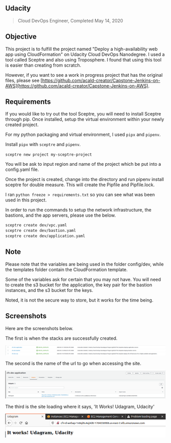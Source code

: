 ## Udacity

> Cloud DevOps Engineer, Completed May 14, 2020

## Objective

This project is to fulfill the project named "Deploy a high-availability web app using CloudFormation" on Udacity Cloud DevOps Nanodegree. I used a tool called Sceptre and also using Troposphere. I found that using this tool is easier than creating from scratch.

However, if you want to see a work in progress project that has the original files, please see [https://github.com/acald-creator/Capstone-Jenkins-on-AWS](https://github.com/acald-creator/Capstone-Jenkins-on-AWS).

## Requirements

If you would like to try out the tool Sceptre, you will need to install Sceptre through pip. Once installed, setup the virtual environment within your newly created project.

For my python packaging and virtual environment, I used `pipx` and `pipenv`.

Install `pipx` with `sceptre` and `pipenv`.

`sceptre new project my-sceptre-project`

You will be ask to input region and name of the project which be put into a config.yaml file.

Once the project is created, change into the directory and run pipenv install sceptre for double measure. This will create the Pipfile and Pipfile.lock.

I ran `python freeze > requirements.txt` so you can see what was been used in this project.

In order to run the commands to setup the network infrastructure, the bastions, and the app servers, please use the below.

```bash
sceptre create dev/vpc.yaml
sceptre create dev/bastion.yaml
sceptre create dev/application.yaml
```

## Note

Please note that the variables are being used in the folder config/dev, while the templates folder contain the CloudFormation template.

Some of the variables ask for certain that you may not have. You will need to create the s3 bucket for the application, the key pair for the bastion instances, and the s3 bucket for the keys.

Noted, it is not the secure way to store, but it works for the time being. 

## Screenshots

Here are the screenshots below.

The first is when the stacks are successfully created.

![alt text](screenshots/stacks-creation.png)

The second is the name of the url to go when accessing the site.

![alt text](screenshots/cfn-dev-app-dns-name.png)

The third is the site loading where it says, 'It Works! Udagram, Udacity'

![alt text](screenshots/it-works.png)
